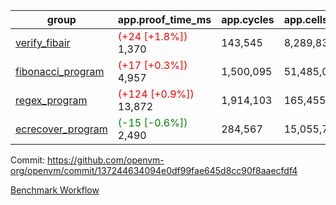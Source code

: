 | group | app.proof_time_ms | app.cycles | app.cells_used | leaf.proof_time_ms | leaf.cycles | leaf.cells_used |
| -- | -- | -- | -- | -- | -- | -- |
| [verify_fibair](https://github.com/openvm-org/openvm/blob/benchmark-results/benchmarks-pr/1378/verify_fibair-137244634094e0df99fae645d8cc90f8aaecfdf4.md) |<span style='color: red'>(+24 [+1.8%])</span> 1,370 |  143,545 |  8,289,832 |- | - | - |
| [fibonacci_program](https://github.com/openvm-org/openvm/blob/benchmark-results/benchmarks-pr/1378/fibonacci-137244634094e0df99fae645d8cc90f8aaecfdf4.md) |<span style='color: red'>(+17 [+0.3%])</span> 4,957 |  1,500,095 |  51,485,080 |- | - | - |
| [regex_program](https://github.com/openvm-org/openvm/blob/benchmark-results/benchmarks-pr/1378/regex-137244634094e0df99fae645d8cc90f8aaecfdf4.md) |<span style='color: red'>(+124 [+0.9%])</span> 13,872 |  1,914,103 |  165,455,373 |- | - | - |
| [ecrecover_program](https://github.com/openvm-org/openvm/blob/benchmark-results/benchmarks-pr/1378/ecrecover-137244634094e0df99fae645d8cc90f8aaecfdf4.md) |<span style='color: green'>(-15 [-0.6%])</span> 2,490 |  284,567 |  15,055,723 |- | - | - |


Commit: https://github.com/openvm-org/openvm/commit/137244634094e0df99fae645d8cc90f8aaecfdf4

[Benchmark Workflow](https://github.com/openvm-org/openvm/actions/runs/13466054615)
